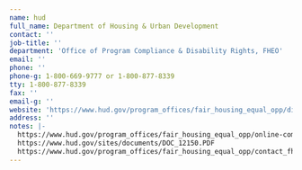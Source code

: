 ```yaml
---
name: hud
full_name: Department of Housing & Urban Development
contact: ''
job-title: ''
department: 'Office of Program Compliance & Disability Rights, FHEO'
email: ''
phone: ''
phone-g: 1-800-669-9777 or 1-800-877-8339
tty: 1-800-877-8339
fax: ''
email-g: ''
website: 'https://www.hud.gov/program_offices/fair_housing_equal_opp/disability_main'
address: ''
notes: |-
  https://www.hud.gov/program_offices/fair_housing_equal_opp/online-complaint
  https://www.hud.gov/sites/documents/DOC_12150.PDF
  https://www.hud.gov/program_offices/fair_housing_equal_opp/contact_fheo
---
```


